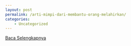 ```yaml
---
layout: post
permalink: /arti-mimpi-dari-membantu-orang-melahirkan/
categories:
    - Uncategorized
---
```


[Baca Selengkapnya](/07)